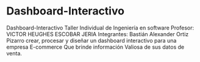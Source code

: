 # Dashboard-Interactivo
Dashboard-Interactivo Taller Individual de Ingeniería en software Profesor: VICTOR HEUGHES ESCOBAR JERIA Integrantes: Bastián Alexander Ortiz Pizarro  crear, procesar y diseñar un dashboard interactivo para una empresa E-commerce Que brinde información Valiosa de sus datos de venta.
